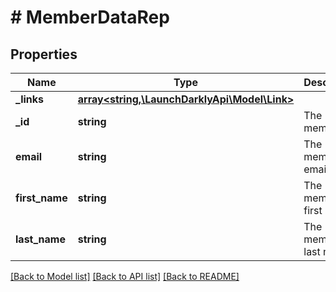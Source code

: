 # # MemberDataRep

## Properties

Name | Type | Description | Notes
------------ | ------------- | ------------- | -------------
**_links** | [**array<string,\LaunchDarklyApi\Model\Link>**](Link.md) |  | [optional]
**_id** | **string** | The member ID | [optional]
**email** | **string** | The member email | [optional]
**first_name** | **string** | The member first name | [optional]
**last_name** | **string** | The member last name | [optional]

[[Back to Model list]](../../README.md#models) [[Back to API list]](../../README.md#endpoints) [[Back to README]](../../README.md)
